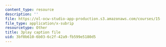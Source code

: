 ```yaml
---
content_type: resource
description: ''
file: https://ol-ocw-studio-app-production.s3.amazonaws.com/courses/15-071-the-analytics-edge-spring-2017/3bf0b6106b036c2f42a9fb599e5180d5_Mge-sj1UVFM.srt
file_type: application/x-subrip
resourcetype: Other
title: 3play caption file
uid: 3bf0b610-6b03-6c2f-42a9-fb599e5180d5
---
```

